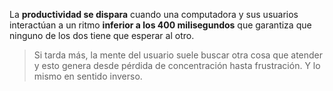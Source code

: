 La **productividad se dispara** cuando una computadora y sus usuarios interactúan a un ritmo **inferior a los 400 milisegundos** que garantiza que ninguno de los dos tiene que esperar al otro.

> Si tarda más, la mente del usuario suele buscar otra cosa que atender y esto genera desde pérdida de concentración hasta frustración. Y lo mismo en sentido inverso.